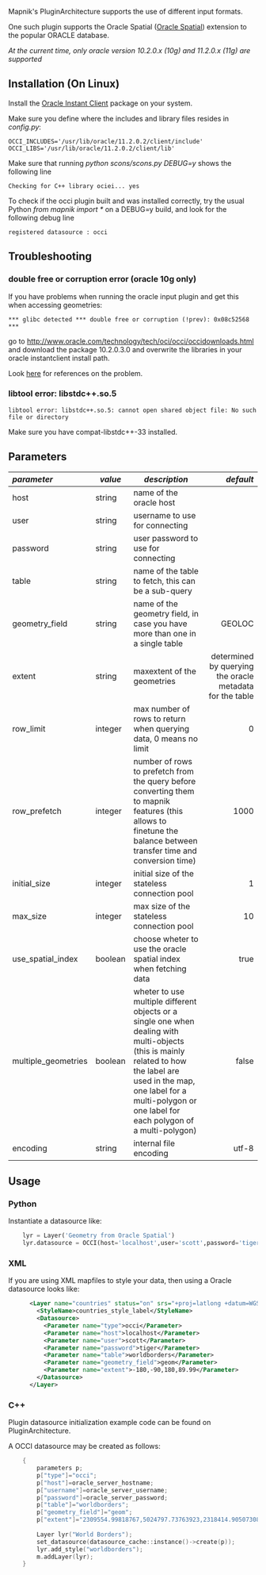 <!-- Name: OCCI -->
<!-- Version: 10 -->
<!-- Last-Modified: 2010/11/22 03:02:02 -->
<!-- Author: kunitoki -->

Mapnik's PluginArchitecture supports the use of different input formats.

One such plugin supports the Oracle Spatial ([Oracle Spatial](http://en.wikipedia.org/wiki/Oracle_Spatial)) extension to the popular ORACLE database.

*At the current time, only oracle version 10.2.0.x (10g) and 11.2.0.x (11g) are supported*


## Installation (On Linux)

Install the [Oracle Instant Client](http://www.oracle.com/technology/software/tech/oci/instantclient/index.html) package on your system.

Make sure you define where the includes and library files resides in _config.py_:


    OCCI_INCLUDES='/usr/lib/oracle/11.2.0.2/client/include'
    OCCI_LIBS='/usr/lib/oracle/11.2.0.2/client/lib'

Make sure that running _python scons/scons.py DEBUG=y_ shows the following line

    Checking for C++ library ociei... yes

To check if the occi plugin built and was installed correctly, try the usual Python _from mapnik import *_ on a DEBUG=y build, and look for the following debug line

    registered datasource : occi

## Troubleshooting

### double free or corruption error (oracle 10g only)

If you have problems when running the oracle input plugin and get this when accessing geometries:

    *** glibc detected *** double free or corruption (!prev): 0x08c52568 ***

go to http://www.oracle.com/technology/tech/oci/occi/occidownloads.html and download the package 10.2.0.3.0 and overwrite the libraries in your oracle instantclient install path.

Look [here](http://bugs.gentoo.org/show_bug.cgi?id=257431) for references on the problem.

### libtool error: libstdc++.so.5

    libtool error: libstdc++.so.5: cannot open shared object file: No such file or directory
Make sure you have compat-libstdc++-33 installed.


## Parameters

| *parameter*       | *value*  | *description* | *default* |
|:------------------|----------|---------------|----------:|
| host                  | string       | name of the oracle host | |
| user                  | string       | username to use for connecting | |
| password              | string       | user password to use for connecting | |
| table                 | string       | name of the table to fetch, this can be a sub-query | |
| geometry_field        | string       | name of the geometry field, in case you have more than one in a single table | GEOLOC |
| extent                | string       | maxextent of the geometries | determined by querying the oracle metadata for the table |
| row_limit             | integer      | max number of rows to return when querying data, 0 means no limit | 0 |
| row_prefetch          | integer      | number of rows to prefetch from the query before converting them to mapnik features (this allows to finetune the balance between transfer time and conversion time) | 1000 |
| initial_size          | integer      | initial size of the stateless connection pool | 1 |
| max_size              | integer      | max size of the stateless connection pool | 10 |
| use_spatial_index     | boolean      | choose wheter to use the oracle spatial index when fetching data | true |
| multiple_geometries   | boolean      | wheter to use multiple different objects or a single one when dealing with multi-objects (this is mainly related to how the label are used in the map, one label for a multi-polygon or one label for each polygon of a multi-polygon)| false |
| encoding              | string       | internal file encoding | utf-8 |

## Usage

### Python

Instantiate a datasource like:

```python
    lyr = Layer('Geometry from Oracle Spatial')
    lyr.datasource = OCCI(host='localhost',user='scott',password='tiger',table='worldborders',geometry_field='geom')
```

### XML

If you are using XML mapfiles to style your data, then using a Oracle datasource looks like:


```xml
      <Layer name="countries" status="on" srs="+proj=latlong +datum=WGS84">
        <StyleName>countries_style_label</StyleName>
        <Datasource>
          <Parameter name="type">occi</Parameter>
          <Parameter name="host">localhost</Parameter>
          <Parameter name="user">scott</Parameter>      
          <Parameter name="password">tiger</Parameter>
          <Parameter name="table">worldborders</Parameter>
          <Parameter name="geometry_field">geom</Parameter>
          <Parameter name="extent">-180,-90,180,89.99</Parameter>
        </Datasource>
      </Layer>
```

### C++

Plugin datasource initialization example code can be found on PluginArchitecture.

A OCCI datasource may be created as follows:

```cpp
    {
        parameters p;
        p["type"]="occi";
        p["host"]=oracle_server_hostname;
        p["username"]=oracle_server_username;
        p["password"]=oracle_server_password;
        p["table"]="worldborders";
        p["geometry_field"]="geom";
        p["extent"]="2309554.99818767,5024797.73763923,2318414.90507308,5040447.94690007"; // optional
    
        Layer lyr("World Borders");
        set_datasource(datasource_cache::instance()->create(p));
        lyr.add_style("worldborders");
        m.addLayer(lyr);
    }
```